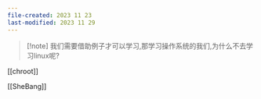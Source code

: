 ```yaml
---
file-created: 2023 11 23
last-modified: 2023 11 29
---
```


>[!note] 我们需要借助例子才可以学习,那学习操作系统的我们,为什么不去学习linux呢? 


[[chroot]]


[[SheBang]]


